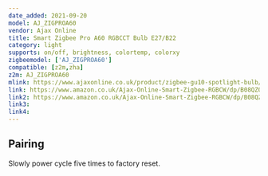 ```yaml
---
date_added: 2021-09-20
model: AJ_ZIGPROA60
vendor: Ajax Online
title: Smart Zigbee Pro A60 RGBCCT Bulb E27/B22
category: light
supports: on/off, brightness, colortemp, colorxy
zigbeemodel: ['AJ_ZIGPROA60']
compatible: [z2m,zha]
z2m: AJ_ZIGPROA60
mlink: https://www.ajaxonline.co.uk/product/zigbee-gu10-spotlight-bulb/
link: https://www.amazon.co.uk/Ajax-Online-Smart-Zigbee-RGBCW/dp/B08QZQ1YF5
link2: https://www.amazon.co.uk/Ajax-Online-Smart-Zigbee-RGBCW/dp/B08QZRHHXS
link3: 
link4: 
---
```


## Pairing
Slowly power cycle five times to factory reset.
